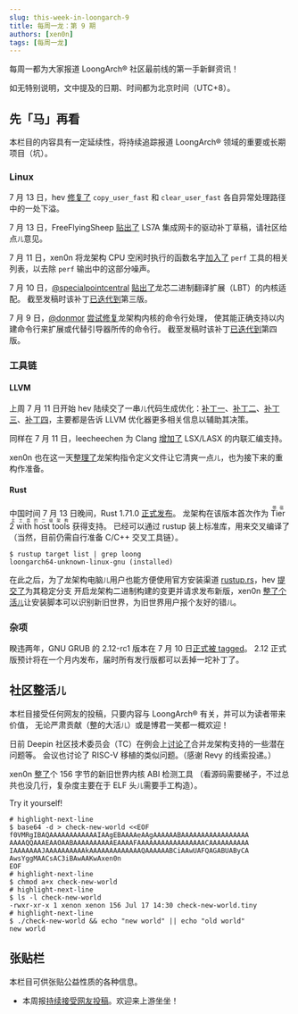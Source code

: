 ```yaml
---
slug: this-week-in-loongarch-9
title: 每周一龙：第 9 期
authors: [xen0n]
tags: [每周一龙]
---
```


每周一都为大家报道 LoongArch&reg; 社区最前线的第一手新鲜资讯！

<!-- truncate -->

如无特别说明，文中提及的日期、时间都为北京时间（UTC+8）。

## 先「马」再看

本栏目的内容具有一定延续性，将持续追踪报道 LoongArch&reg; 领域的重要或长期项目（坑）。

### Linux

7 月 13 日，hev [修复了](https://lore.kernel.org/loongarch/20230713030453.7404-1-wangrui@loongson.cn/)
`copy_user_fast` 和 `clear_user_fast` 各自异常处理路径中的一处下溢。

7 月 13 日，FreeFlyingSheep [贴出了](https://lore.kernel.org/loongarch/cover.1689215889.git.chenfeiyang@loongson.cn/)
LS7A 集成网卡的驱动补丁草稿，请社区给点<small>儿</small>意见。

7 月 11 日，xen0n 将龙架构 CPU 空闲时执行的函数名字[加入了](https://lore.kernel.org/loongarch/20230711102202.1206488-1-kernel@xen0n.name/)
`perf` 工具的相关列表，以去除 `perf` 输出中的这部分噪声。

7 月 10 日，[@specialpointcentral](https://github.com/specialpointcentral)
[贴出了](https://lore.kernel.org/loongarch/20230710124048.153562-1-huqi@loongson.cn/)龙芯二进制翻译扩展（LBT）的内核适配。
截至发稿时该补丁[已迭代到](https://lore.kernel.org/loongarch/20230714132121.107045-1-huqi@loongson.cn/)第三版。

7 月 9 日，[@donmor](https://github.com/donmor) [尝试修复](https://lore.kernel.org/loongarch/MEYP282MB2597CD6E861D659E3218148DD933A@MEYP282MB2597.AUSP282.PROD.OUTLOOK.COM/)龙架构内核的命令行处理，
使其能正确支持以内建命令行来扩展或代替引导器所传的命令行。
截至发稿时该补丁[已迭代到](https://lore.kernel.org/loongarch/MEYP282MB2597514C7A4697A72F829B78D93BA@MEYP282MB2597.AUSP282.PROD.OUTLOOK.COM/)第四版。


### 工具链

#### LLVM

上周 7 月 11 日开始 hev 陆续交了一串<small>儿</small>代码生成优化：[补丁一](https://reviews.llvm.org/D154762)、[补丁二](https://reviews.llvm.org/D154811)、[补丁三](https://reviews.llvm.org/D154819)、[补丁四](https://reviews.llvm.org/D154919)，主要都是告诉 LLVM 优化器更多相关信息以辅助其决策。

同样在 7 月 11 日，leecheechen 为 Clang [增加了](https://reviews.llvm.org/D154931) LSX/LASX 的内联汇编支持。

xen0n 也在这一天[整理了](https://reviews.llvm.org/D154916)龙架构指令定义文件让它清爽一点<small>儿</small>，也为接下来的重构作准备。

#### Rust

中国时间 7 月 13 日晚间，Rust 1.71.0 [正式发布](https://blog.rust-lang.org/2023/07/13/Rust-1.71.0.html)。
龙架构在该版本首次作为 <ruby>Tier 2 with host tools<rt>带宿主工具的二级架构</rt></ruby> 获得支持。
已经可以通过 rustup 装上标准库，用来交叉编译了（当然，目前仍需自行准备 C/C++ 交叉工具链）。

```sh-session
$ rustup target list | grep loong
loongarch64-unknown-linux-gnu (installed)
```

在此之后，为了龙架构电脑<small>儿</small>用户也能方便使用官方安装渠道
[rustup.rs](https://rustup.rs/)，hev [提交了](https://github.com/rust-lang/rustup/pull/3405)为其稳定分支
开启龙架构二进制构建的变更并请求发布新版，xen0n [整了个活<small>儿</small>](https://github.com/rust-lang/rustup/pull/3404)让安装脚本可以识别新旧世界，为旧世界用户报个友好的错<small>儿</small>。

### 杂项

睽违两年，GNU GRUB 的 2.12-rc1 版本在 7 月 10 日[正式被 tagged](https://lists.gnu.org/archive/html/grub-devel/2023-07/msg00029.html)。
2.12 正式版预计将在一个月内发布，届时所有发行版都可以丢掉一坨补丁了。

## 社区整活<small>儿</small>

本栏目接受任何网友的投稿，只要内容与 LoongArch&reg; 有关，并可以为读者带来价值，
无论严肃贡献（整的大活<small>儿</small>）或是博君一笑都一概欢迎！

日前 Deepin 社区技术委员会（TC）在例会上[讨论了](https://www.freelists.org/post/deepin-devel/-230628)合并龙架构支持的一些潜在问题等。
会议也讨论了 RISC-V 移植的类似问题。（感谢 Revy 的线索投递。）

xen0n [整了](https://gist.github.com/xen0n/5ee04aaa6cecc5c7794b9a0c3b65fc7f)个
156 字节的新旧世界内核 ABI 检测工具
（看源码需要梯子，不过总共也没几行，复杂度主要在于 ELF 头<small>儿</small>需要手工构造）。

Try it yourself!

```sh-session
# highlight-next-line
$ base64 -d > check-new-world <<EOF
f0VMRgIBAQAAAAAAAAAAAAIAAgEBAAAAeAAgAAAAAABAAAAAAAAAAAAAAAAA
AAAAQQAAAEAAOAABAAAAAAAAAAEAAAAFAAAAAAAAAAAAAAAAACAAAAAAAAAA
IAAAAAAAJAAAAAAAAAAkAAAAAAAAAAAAAQAAAAAABCiAAwUAFQAGABUAByCA
AwsYggMAACsAC3iBAwAAKwAxen0n
EOF
# highlight-next-line
$ chmod a+x check-new-world
# highlight-next-line
$ ls -l check-new-world
-rwxr-xr-x 1 xenon xenon 156 Jul 17 14:30 check-new-world.tiny
# highlight-next-line
$ ./check-new-world && echo "new world" || echo "old world"
new world
```

## 张贴栏

本栏目可供张贴公益性质的各种信息。

* 本周报[持续接受网友投稿][call-for-submissions]。欢迎来上游坐坐！

[call-for-submissions]: https://github.com/loongson-community/areweloongyet/issues/16
